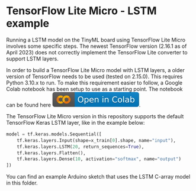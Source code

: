 # TensorFlow Lite Micro - LSTM example

Running a LSTM model on the TinyML board using TensorFlow Lite Micro involves some specific steps. The newest TensorFlow version (2.16.1 as of April 2023) does not correctly implement the TensorFlow Lite converter to support LSTM layers.

In order to build a TensorFlow Lite Micro model with LSTM layers, a older version of TensorFlow needs to be used (tested on 2.15.0). This requires Python 3.10.x to run. To make this requirement easier to follow, a Google Colab notebook has been setup to use as a starting point. The notebook can be found here [![Open In Colab](assets/images/colab-badge.svg)](https://colab.research.google.com/drive/1QOhNCvtm9pPYMPuG1glV9HPyhMwgM2Lw?usp=sharing).

The TensorFlow Lite Micro version in this repository supports the default TensorFlow Keras LSTM layer, like in the example below:

```python
model = tf.keras.models.Sequential([
    tf.keras.layers.Input(shape=x_train[0].shape, name="input"),
    tf.keras.layers.LSTM(20, return_sequences=True),
    tf.keras.layers.Flatten(),
    tf.keras.layers.Dense(10, activation="softmax", name="output")
])
```

You can find an example Arduino sketch that uses the LSTM C-array model in this folder.